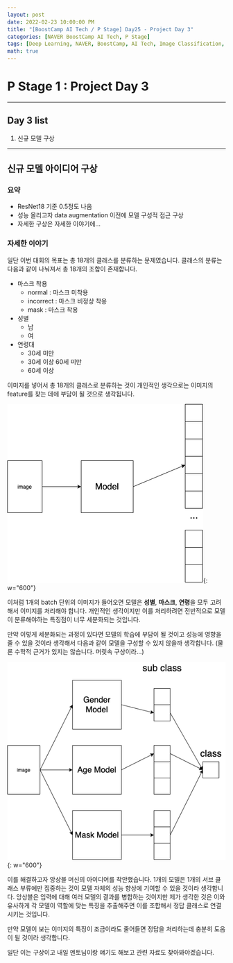 ```yaml
---
layout: post
date: 2022-02-23 10:00:00 PM
title: "[BoostCamp AI Tech / P Stage] Day25 - Project Day 3"
categories: [NAVER BoostCamp AI Tech, P Stage]
tags: [Deep Learning, NAVER, BoostCamp, AI Tech, Image Classification, Project]
math: true
---
```


# P Stage 1 : Project Day 3

---

## Day 3 list

1. 신규 모델 구상

---

## 신규 모델 아이디어 구상

### 요약

- ResNet18 기준 0.5정도 나옴
- 성능 올리고자 data augmentation 이전에 모델 구성적 접근 구상
- 자세한 구상은 자세한 이야기에...

### 자세한 이야기

일단 이번 대회의 목표는 총 18개의 클래스를 분류하는 문제였습니다. 클래스의 분류는 다음과 같이 나눠져서 총 18개의 조합이 존재합니다.

- 마스크 착용
  - normal : 마스크 미착용
  - incorrect : 마스크 비정상 착용
  - mask : 마스크 착용
- 성별
  - 남
  - 여
- 연령대
  - 30세 미만
  - 30세 이상 60세 미만
  - 60세 이상

이미지를 넣어서 총 18개의 클래스로 분류하는 것이 개인적인 생각으로는 이미지의 feature를 찾는 데에 부담이 될 것으로 생각됩니다.

![](/image/boostcamp/pstage/img_classify/basic.png){: w="600"}

이처럼 1개의 batch 단위의 이미지가 들어오면 모델은 **성별**, **마스크**, **연령**을 모두 고려해서 이미지를 처리해야 합니다. 개인적인 생각이지만 이를 처리하려면 전반적으로 모델이 분류해야하는 특징점이 너무 세분화되는 것입니다.

만약 이렇게 세분화되는 과정이 있다면 모델의 학습에 부담이 될 것이고 성능에 영향을 줄 수 있을 것이라 생각해서 다음과 같이 모델을 구성할 수 있지 않을까 생각합니다. (물론 수학적 근거가 있지는 않습니다. 머릿속 구상이라...)

![](/image/boostcamp/pstage/img_classify/new.png){: w="600"}

이를 해결하고자 앙상블 머신의 아이디어를 착안했습니다. 1개의 모델은 1개의 서브 클래스 부류에만 집중하는 것이 모델 자체의 성능 향상에 기여할 수 있을 것이라 생각합니다. 앙상블은 입력에 대해 여러 모델의 결과를 병합하는 것이지만 제가 생각한 것은 이와 유사하게 각 모델이 역할에 맞는 특징을 추출해주면 이를 조합해서 정답 클래스로 연결시키는 것입니다.  

만약 모델이 보는 이미지의 특징이 조금이라도 줄어들면 정답을 처리하는데 충분히 도움이 될 것이라 생각합니다.  

일단 이는 구상이고 내일 멘토님이랑 얘기도 해보고 관련 자료도 찾아봐야겠습니다.
